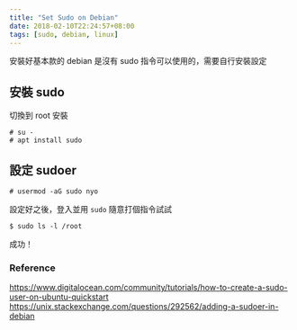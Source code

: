 ```yaml
---
title: "Set Sudo on Debian"
date: 2018-02-10T22:24:57+08:00
tags: [sudo, debian, linux]
---
```


安裝好基本款的 debian 是沒有 sudo 指令可以使用的，需要自行安裝設定


## 安裝 sudo

切換到 root 安裝

```cli
# su -
# apt install sudo
```

## 設定 sudoer

```cli
# usermod -aG sudo nyo
```

設定好之後，登入並用 `sudo` 隨意打個指令試試

```cli
$ sudo ls -l /root
```

成功！

### Reference

https://www.digitalocean.com/community/tutorials/how-to-create-a-sudo-user-on-ubuntu-quickstart
https://unix.stackexchange.com/questions/292562/adding-a-sudoer-in-debian
